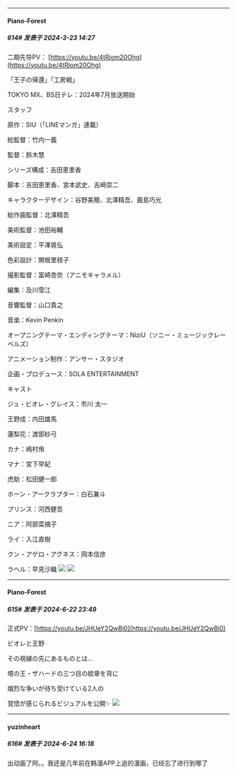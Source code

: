 ﻿
*****

####  Piano-Forest  
##### 614#       发表于 2024-3-23 14:27

二期先导PV：
[https://youtu.be/4tRjom20Ohg](https://youtu.be/4tRjom20Ohg)

「王子の帰還」「工房戦」

TOKYO MX、BS日テレ：2024年7月放送開始

スタッフ

原作：SIU（「LINEマンガ」連載）

総監督：竹内一義

監督：鈴木慧

シリーズ構成：吉田恵里香

脚本：吉田恵里香、宮本武史、吉崎崇二

キャラクターデザイン：谷野美穂、北澤精吾、鹿島巧光

総作画監督：北澤精吾

美術監督：池田裕輔

美術設定：平澤晃弘

色彩設計：関根里枝子

撮影監督：富崎杏奈（アニモキャラメル）

編集：及川雪江

音響監督：山口貴之

音楽：Kevin Penkin

オープニングテーマ・エンディングテーマ：NiziU（ソニー・ミュージックレーベルズ）

アニメーション制作：アンサー・スタジオ

企画・プロデュース：SOLA ENTERTAINMENT

キャスト

ジュ・ビオレ・グレイス：市川 太一

王野成：内田雄馬

蓮梨花：渡部紗弓

カナ：嶋村侑

マナ：宮下早紀

虎助：松田健一郎

ホーン・アークラプター：白石兼斗

プリンス：河西健吾

ニア：阿部菜摘子

ライ：入江直樹

クン・アゲロ・アグネス：岡本信彦

ラヘル：早見沙織
<img src="https://p.sda1.dev/16/0359918c3792119acdf3022d84a06b2e/20240323_142648.jpg" referrerpolicy="no-referrer">
<img src="https://p.sda1.dev/16/cd60e2933801fbf019c339c2e039dd06/20240323_142727.jpg" referrerpolicy="no-referrer">

*****

####  Piano-Forest  
##### 615#       发表于 2024-6-22 23:49

正式PV：[https://youtu.be/JHUeY2QwBi0](https://youtu.be/JHUeY2QwBi0)

ビオレと王野

その視線の先にあるものとは…

塔の王・ザハードの三つ目の紋章を背に

熾烈な争いが待ち受けている2人の

覚悟が感じられるビジュアルを公開✨
<img src="https://p.sda1.dev/18/2b99b7ba9395fd8230986cf09b8fcb01/20240622_234657.jpg" referrerpolicy="no-referrer">


*****

####  yuzinheart  
##### 616#       发表于 2024-6-24 16:18

出动画了阿。。我还是几年前在韩漫APP上追的漫画，已经忘了进行到哪了


